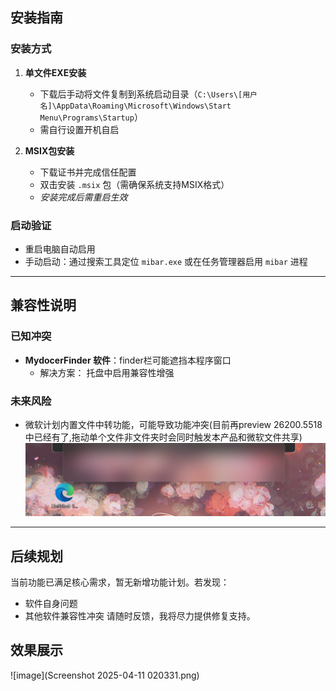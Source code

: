 ## 安装指南
### 安装方式
1. **单文件EXE安装**  
   - 下载后手动将文件复制到系统启动目录（`C:\Users\[用户名]\AppData\Roaming\Microsoft\Windows\Start Menu\Programs\Startup`）
   - 需自行设置开机自启

2. **MSIX包安装**  
   - 下载证书并完成信任配置
   - 双击安装 `.msix` 包（需确保系统支持MSIX格式）
   - *安装完成后需重启生效*

### 启动验证
- 重启电脑自动启用
- 手动启动：通过搜索工具定位 `mibar.exe` 或在任务管理器启用 `mibar` 进程

---

## 兼容性说明
### 已知冲突
- **MydocerFinder 软件**：finder栏可能遮挡本程序窗口
  - 解决方案： 托盘中启用兼容性增强

### 未来风险
- 微软计划内置文件中转功能，可能导致功能冲突(目前再preview 26200.5518中已经有了,拖动单个文件非文件夹时会同时触发本产品和微软文件共享)
![img.png](img.png)
---

## 后续规划
当前功能已满足核心需求，暂无新增功能计划。若发现：
- 软件自身问题
- 其他软件兼容性冲突
请随时反馈，我将尽力提供修复支持。

## 效果展示
![image](Screenshot 2025-04-11 020331.png)


